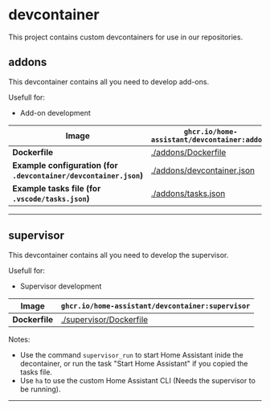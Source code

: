 # devcontainer

This project contains custom devcontainers for use in our repositories.

## addons

This devcontainer contains all you need to develop add-ons.

Usefull for:
  - Add-on development

**Image** | `ghcr.io/home-assistant/devcontainer:addons`
--|--
**Dockerfile**| [./addons/Dockerfile](./addons/Dockerfile)
**Example configuration (for `.devcontainer/devcontainer.json`)**| [./addons/devcontainer.json](./addons/devcontainer.json)
**Example tasks file (for `.vscode/tasks.json`)**| [./addons/tasks.json](./addons/tasks.json)

***

## supervisor

This devcontainer contains all you need to develop the supervisor.

Usefull for:
  - Supervisor development

**Image** | `ghcr.io/home-assistant/devcontainer:supervisor`
--|--
**Dockerfile**| [./supervisor/Dockerfile](./supervisor/Dockerfile)

Notes:

- Use the command `supervisor_run` to start Home Assistant inide the decontainer, or run the task "Start Home Assistant" if you copied the tasks file.
- Use `ha` to use the custom Home Assistant CLI (Needs the supervisor to be running).

***